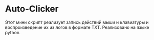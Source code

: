 # Auto-Clicker
Этот мини скрипт реализует запись действий мыши и клавиатуры и воспроизведение их из логов в формате TXT.
Реализовано на языке python.
